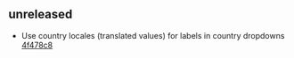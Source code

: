 ## unreleased

- Use country locales (translated values) for labels in country dropdowns [4f478c8](https://github.com/jimmylion/vsf-address-book/commit/4f478c80d7ed59e4f1f614622ccdf9e13d19b07c)

